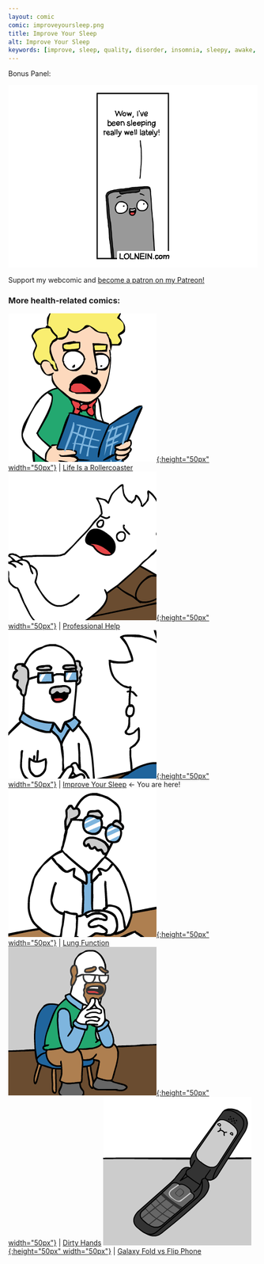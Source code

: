 ```yaml
---
layout: comic
comic: improveyoursleep.png
title: Improve Your Sleep
alt: Improve Your Sleep
keywords: [improve, sleep, quality, disorder, insomnia, sleepy, awake, screen, display, bed, fall, asleep, phone, smartphone, tired, doctor]
---
```


Bonus Panel:

![Improve Your Sleep Bonus](/images/improveyoursleep_bonus.png)


Support my webcomic and [become a patron on my Patreon!](https://www.patreon.com/lolnein)


### More health-related comics:

[![Life Is a Rollercoaster](/thumbs/lifeisarollercoaster.png){:height="50px" width="50px"}](https://lolnein.com/2018/04/12/lifeisarollercoaster/) | [Life Is a Rollercoaster](https://lolnein.com/2018/04/12/lifeisarollercoaster/)
[![Professional Help](/thumbs/professionalhelp.png){:height="50px" width="50px"}](https://lolnein.com/2019/09/03/professionalhelp/) | [Professional Help](https://lolnein.com/2019/09/03/professionalhelp/)
[![Improve Your Sleep](/thumbs/improveyoursleep.png){:height="50px" width="50px"}](https://lolnein.com/2019/09/26/improveyoursleep/) | [Improve Your Sleep](https://lolnein.com/2019/09/26/improveyoursleep/) <- You are here!
[![Lung Function](/thumbs/lungfunction.png){:height="50px" width="50px"}](https://lolnein.com/2019/12/17/lungfunction/) | [Lung Function](https://lolnein.com/2019/12/17/lungfunction/)
[![Dirty Hands](/thumbs/dirtyhands.png){:height="50px" width="50px"}](https://lolnein.com/2020/03/02/dirtyhands/) | [Dirty Hands](https://lolnein.com/2020/03/02/dirtyhands)
[![Galaxy Fold vs Flip Phone](/thumbs/galaxyfoldvsflipphone.png){:height="50px" width="50px"}](https://lolnein.com/2019/04/27/galaxyfoldvsflipphone/) | [Galaxy Fold vs Flip Phone](https://lolnein.com/2019/04/27/galaxyfoldvsflipphone/)